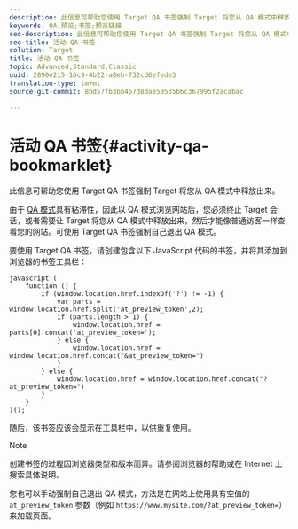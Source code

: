 ```yaml
---
description: 此信息可帮助您使用 Target QA 书签强制 Target 将您从 QA 模式中释放出来。
keywords: QA;预览;书签;预览链接
seo-description: 此信息可帮助您使用 Target QA 书签强制 Target 将您从 QA 模式中释放出来。
seo-title: 活动 QA 书签
solution: Target
title: 活动 QA 书签
topic: Advanced,Standard,Classic
uuid: 2890e215-16c9-4b22-a8eb-732cd6efede3
translation-type: tm+mt
source-git-commit: 8bd57fb3bb467d8dae50535b6c367995f2acabac

---
```



# 活动 QA 书签{#activity-qa-bookmarklet}

此信息可帮助您使用 Target QA 书签强制 Target 将您从 QA 模式中释放出来。

由于 [QA 模式](../../c-activities/c-activity-qa/activity-qa.md#concept_9329EF33DE7D41CA9815C8115DBC4E40)具有粘滞性，因此以 QA 模式浏览网站后，您必须终止 Target 会话，或者需要让 Target 将您从 QA 模式中释放出来，然后才能像普通访客一样查看您的网站。可使用 Target QA 书签强制自己退出 QA 模式。

要使用 Target QA 书签，请创建包含以下 JavaScript 代码的书签，并将其添加到浏览器的书签工具栏：

```
javascript:(
    function () {
        if (window.location.href.indexOf('?') != -1) {
            var parts = window.location.href.split('at_preview_token',2);
            if (parts.length > 1) {
                window.location.href = parts[0].concat('at_preview_token=');
            } else {
                window.location.href = window.location.href.concat("&at_preview_token=")
            }
        } else {
            window.location.href = window.location.href.concat("?at_preview_token=")
        }
    }
)();
```

随后，该书签应该会显示在工具栏中，以供重复使用。

>[!NOTE]
>
>创建书签的过程因浏览器类型和版本而异。请参阅浏览器的帮助或在 Internet 上搜索具体说明。

您也可以手动强制自己退出 QA 模式，方法是在网站上使用具有空值的 `at_preview_token` 参数（例如 `https://www.mysite.com/?at_preview_token=`）来加载页面。
